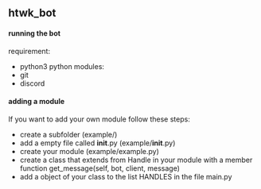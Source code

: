 ## htwk_bot

#### running the bot
requirement:
- python3 
python modules:
- git
- discord

#### adding a module
If you want to add your own module follow these steps:
- create a subfolder (example/)
- add a empty file called __init__.py (example/__init__.py)
- create your module (example/example.py)
- create a class that extends from Handle in your module with a member function get_message(self, bot, client, message)
- add a object of your class to the list HANDLES in the file main.py
